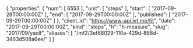 {
  "properties": {
    "num": [
      6553
    ],
    "unit": [
      "steps"
    ],
    "start": [
      "2017-09-28T00:00:00Z"
    ],
    "end": [
      "2017-09-29T00:00:00Z"
    ],
    "published": [
      "2017-09-29T00:00:00Z"
    ]
  },
  "client_id": "https://www-api.jvt.me/fit",
  "date": "2017-09-29T00:00:00Z",
  "kind": "steps",
  "h": "h-measure",
  "slug": "2017/09/yaolf",
  "aliases": [
    "/mf2/3ef68029-110a-429d-868d-3463d508a6ee/"
  ]
}
